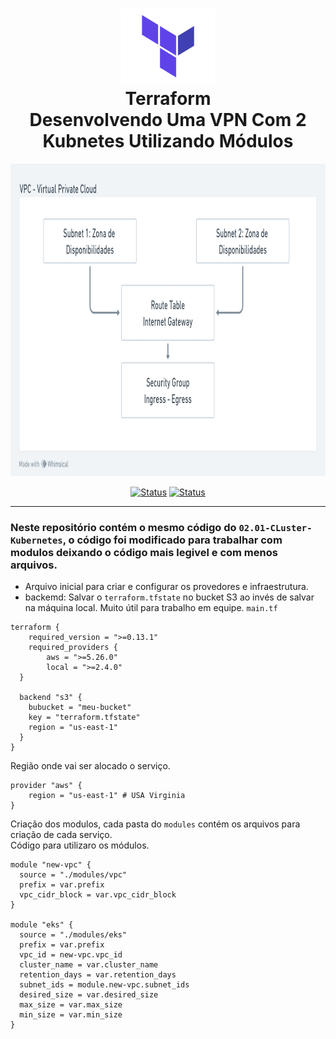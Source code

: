 <h1 align="center">
  <img src="./../image/terraform.png" alt="Kubernetes" width=150px height=120px >
  <br>
  Terraform<br>
  Desenvolvendo Uma VPN Com 2 Kubnetes Utilizando Módulos
</h1>

<div align="center">
        <img src="./../image/VPC.png" alt="Kubernetes" width="900px" height="500px">
</div>


<div align="center">

[![Status](https://img.shields.io/badge/version-1.1-blue)]()
[![Status](https://img.shields.io/badge/status-active-success.svg)]()

</div>

<hr>

### Neste repositório contém o mesmo código do `02.01-CLuster-Kubernetes`, o código foi modificado para trabalhar com modulos deixando o código mais legivel e com menos arquivos. 


* Arquivo inicial para criar e configurar os provedores e infraestrutura.
* backemd: Salvar o `terraform.tfstate` no bucket S3 ao invés de salvar na máquina local. Muito útil para trabalho em equipe.
`main.tf`
```
terraform {
    required_version = ">=0.13.1"
    required_providers {
        aws = ">=5.26.0"
        local = ">=2.4.0"
  }
  
  backend "s3" {
    bubucket = "meu-bucket"    
    key = "terraform.tfstate"
    region = "us-east-1"
  }
}
```
Região onde vai ser alocado o serviço.
```
provider "aws" {
    region = "us-east-1" # USA Virginia
}

```
Criação dos modulos, cada pasta do `modules` contém os arquivos para criação de cada serviço.<br>
Código para utilizaro os módulos.
```
module "new-vpc" {
  source = "./modules/vpc"
  prefix = var.prefix
  vpc_cidr_block = var.vpc_cidr_block
}

module "eks" {
  source = "./modules/eks"
  prefix = var.prefix
  vpc_id = new-vpc.vpc_id
  cluster_name = var.cluster_name
  retention_days = var.retention_days
  subnet_ids = module.new-vpc.subnet_ids
  desired_size = var.desired_size
  max_size = var.max_size
  min_size = var.min_size
}
```